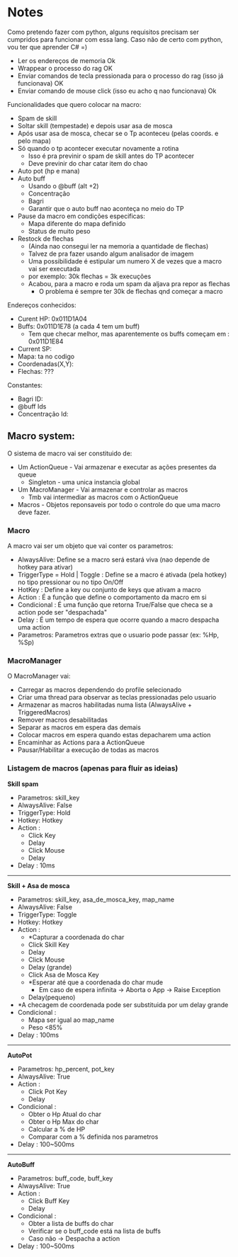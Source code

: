 # Notes

Como pretendo fazer com python, alguns requisitos precisam ser 
cumpridos para funcionar com essa lang.
Caso não de certo com python, vou ter que aprender C# =)

- Ler os endereços de memoria Ok
- Wrappear o processo do rag OK 
- Enviar comandos de tecla pressionada para o processo do rag (isso já funcionava) OK
- Enviar comando de mouse click (isso eu acho q nao funcionava)  Ok

Funcionalidades que quero colocar na macro:

- Spam de skill
- Soltar skill (tempestade) e depois usar asa de mosca
- Após usar asa de mosca, checar se o Tp aconteceu (pelas coords. e pelo mapa)
- Só quando o tp acontecer executar novamente a rotina
  - Isso é pra previnir o spam de skill antes do TP acontecer
  - Deve previnir do char catar item do chao
- Auto pot (hp e mana)
- Auto buff
  - Usando o @buff (alt +2)
  - Concentração
  - Bagri
  - Garantir que o auto buff nao aconteça no meio do TP
- Pause da macro em condições especificas:
  - Mapa diferente do mapa definido
  - Status de muito peso
- Restock de flechas
  - (Ainda nao consegui ler na memoria a quantidade de flechas)
  - Talvez de pra fazer usando algum analisador de imagem
  - Uma possibilidade é estipular um numero X de vezes que a macro vai ser executada
  - por exemplo: 30k flechas = 3k execuções
  - Acabou, para a macro e roda um spam da aljava pra repor as flechas
    - O problema é sempre ter 30k de flechas qnd começar a macro


Endereços conhecidos:

- Curent HP: 0x011D1A04
- Buffs: 0x011D1E78 (a cada 4 tem um buff)
  - Tem que checar melhor, mas aparentemente os buffs começam em : 0x011D1E84
- Current SP:
- Mapa: ta no codigo
- Coordenadas(X,Y):
- Flechas: ???

Constantes:

- Bagri ID:
- @buff Ids
- Concentração Id:

## Macro system:

O sistema de macro vai ser constituido de:

- Um ActionQueue - Vai armazenar e executar as ações presentes da queue
  - Singleton - uma unica instancia global
- Um MacroManager - Vai armazenar e controlar as macros
  - Tmb vai intermediar as macros com o ActionQueue
- Macros - Objetos reponsaveis por todo o controle do que uma macro deve fazer.

### Macro

A macro vai ser um objeto que vai conter os parametros:
- AlwaysAlive: Define se a macro será estará viva (nao depende de hotkey para ativar)
- TriggerType = Hold | Toggle : Define se a macro é ativada (pela hotkey) no tipo pressionar
ou no tipo On/Off
- HotKey : Define a key ou conjunto de keys que ativam a macro
- Action : É a função que define o comportamento da macro em si
- Condicional : É uma função que retorna True/False que checa se a action pode ser "despachada"
- Delay : É um tempo de espera que ocorre quando a macro despacha uma action
- Parametros: Parametros extras que o usuario pode passar (ex: %Hp, %Sp)

### MacroManager

O MacroManager vai:
- Carregar as macros dependendo do profile selecionado
- Criar uma thread para observar as teclas pressionadas pelo usuario
- Armazenar as macros habilitadas numa lista (AlwaysAlive + TriggeredMacros)
- Remover macros desabilitadas
- Separar as macros em espera das demais
- Colocar macros em espera quando estas depacharem uma action
- Encaminhar as Actions para a ActionQueue
- Pausar/Habilitar a execução de todas as macros

### Listagem de macros (apenas para fluir as ideias)

**Skill spam**

- Parametros: skill_key
- AlwaysAlive: False
- TriggerType: Hold
- Hotkey: Hotkey
- Action : 
  - Click Key
  - Delay
  - Click Mouse
  - Delay
- Delay : 10ms

---

**Skill + Asa de mosca**

- Parametros: skill_key, asa_de_mosca_key, map_name
- AlwaysAlive: False
- TriggerType: Toggle
- Hotkey: Hotkey
- Action : 
  - *Capturar a coordenada do char 
  - Click Skill Key
  - Delay
  - Click Mouse
  - Delay (grande)
  - Click Asa de Mosca Key
  - *Esperar até que a coordenada do char mude
    - Em caso de espera infinita -> Aborta o App -> Raise Exception
  - Delay(pequeno)
- *A checagem de coordenada pode ser substituida por um delay grande
- Condicional : 
  - Mapa ser igual ao map_name
  - Peso <85%
- Delay : 100ms
---

**AutoPot**

- Parametros: hp_percent, pot_key
- AlwaysAlive: True
- Action : 
  - Click Pot Key
  - Delay
- Condicional : 
  - Obter o Hp Atual do char
  - Obter o Hp Max do char
  - Calcular a % de HP
  - Comparar com a % definida nos parametros
- Delay : 100~500ms

---

**AutoBuff**

- Parametros: buff_code, buff_key
- AlwaysAlive: True
- Action : 
  - Click Buff Key
  - Delay
- Condicional : 
  - Obter a lista de buffs do char
  - Verificar se o buff_code está na lista de buffs
  - Caso não -> Despacha a action
- Delay : 100~500ms



